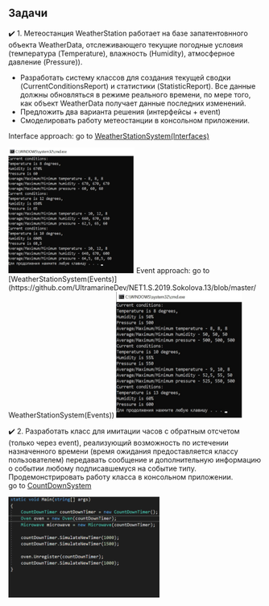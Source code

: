 ## Задачи
:heavy_check_mark: 1. Метеостанция WeatherStation работает на базе запатентовнного объекта WeatherData, отслеживающего текущие погодные условия (температура (Temperature), влажность (Humidity), атмосферное давление (Pressure)).

* Разработать систему классов для создания текущей сводки (CurrentConditionsReport) и статистики (StatisticReport). Все данные должны обновляться в режиме реального времени, по мере того, как объект WeatherData получает данные последних изменений.
* Предложить два варианта решения (интерфейсы + event)
* Смоделировать работу метеостанции в консольном приложении.

Interface approach: go to [WeatherStationSystem(Interfaces)](https://github.com/UltramarineDev/NET1.S.2019.Sokolova.13/blob/master/WeatherStationSystem(Interfaces))

<img src="interface.jpg" height="250" width="250">
Event approach: go to [WeatherStationSystem(Events)](https://github.com/UltramarineDev/NET1.S.2019.Sokolova.13/blob/master/WeatherStationSystem(Events))

<img src="event.jpg" height="250" width="250">

:heavy_check_mark: 2. Разработать класс для имитации часов с обратным отсчетом (только через event), реализующий возможность по истечении назначенного времени (время ожидания предоставляется классу пользователем) передавать сообщение и дополнительную информацию о событии любому подписавшемуся на событие типу. Продемонстрировать работу класса в консольном приложении.<br/>
go to [CountDownSystem](https://github.com/UltramarineDev/NET1.S.2019.Sokolova.13/blob/master/CountDownSystem)

<img src="countsystem.gif" height="200" width="300">
